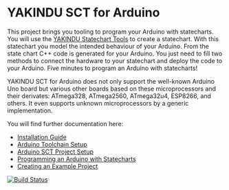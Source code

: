 # YAKINDU SCT for Arduino

This project brings you tooling to program your Arduino with statecharts. You will use the [YAKINDU Statechart Tools](http://statecharts.org) to create a statechart. With this statechart you model the intended behaviour of your Arduino. From the state chart C++ code is generated for your Arduino. You just need to fill two methods to connect the hardware to your statechart and deploy the code to your Arduino. Five minutes to program an Arduino with statecharts!

YAKINDU SCT for Arduino does not only support the well-known Arduino Uno board but various other boards based on these microprocessors and their derivates: ATmega328, ATmega2560, ATmega32u4, ESP8266, and others. It even supports unknown microprocessors by a generic implementation.

You will find further documentation here:

* [Installation Guide](plugins/org.yakindu.sct.arduino.help/md/Installation.md)
* [Arduino Toolchain Setup](plugins/org.yakindu.sct.arduino.help/md/ArduinoToolchainSetup.md)
* [Arduino SCT Project Setup](plugins/org.yakindu.sct.arduino.help/md/ProjectSetup.md)
* [Programming an Arduino with Statecharts](plugins/org.yakindu.sct.arduino.help/md/ProgrammingArduino.md)
* [Creating an Example Project](plugins/org.yakindu.sct.arduino.help/md/CreatingExamples.md)

[![Build Status](https://travis-ci.org/wendehals/arduino_sct_tools.svg?branch=master)](https://travis-ci.org/wendehals/arduino_sct_tools)
